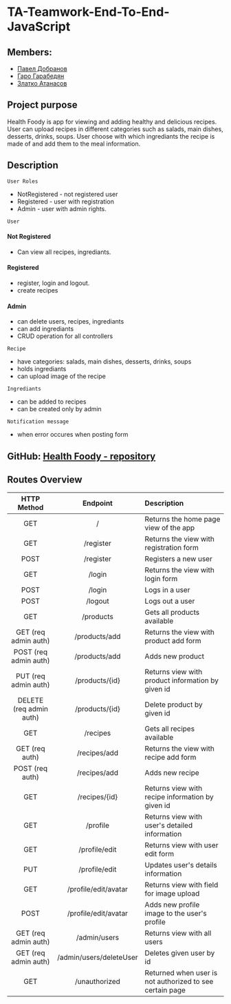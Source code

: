 # TA-Teamwork-End-To-End-JavaScript

## Members:
* [Павел Добранов](https://telerikacademy.com/Users/Pavel_Dobranov)
* [Гаро Гарабедян](https://telerikacademy.com/Users/GGarabedian)
* [Златко Атанасов](https://telerikacademy.com/Users/baretata)

## Project purpose
Health Foody is app for viewing and adding healthy and delicious recipes. User can upload recipes in different categories such as salads, main dishes, desserts, drinks, soups. User choose with which ingrediants the recipe is made of and add them to the meal information.

## Description

`User Roles`
 * NotRegistered - not registered user
 * Registered - user with registration
 * Admin - user with admin rights.

`User`

#### Not Registered
* Can view all recipes, ingrediants.

#### Registered
 * register, login and logout.
 * create recipes

#### Admin
* can delete users, recipes, ingrediants
* can add ingrediants
* CRUD operation for all controllers

`Recipe` 
* have categories: salads, main dishes, desserts, drinks, soups
* holds ingrediants
* can upload image of the recipe

`Ingrediants`
* can be added to recipes
* can be created only by admin

`Notification message`
* when error occures when posting form

## GitHub: [Health Foody - repository](https://github.com/End-to-EndJavascript/TA-Teamwork-End-To-End-JavaScript)


## Routes Overview
| HTTP Method | Endpoint | Description |
|:----------:|:-----------:|:-------------|
|GET | / | Returns the home page view of the app |
|GET | /register | Returns the view with registration form |
|POST | /register | Registers a new user |
|GET | /login | Returns the view with login form |
|POST | /login | Logs in a user | 
|POST | /logout | Logs out a user |
|GET | /products | Gets all products available|
|GET (req admin auth) | /products/add | Returns the view with product add form|
|POST (req admin auth) | /products/add | Adds new product |
|PUT (req admin auth) | /products/{id} | Returns view with product information by given id |
|DELETE (req admin auth) | /products/{id} | Delete product by given id |
|GET | /recipes | Gets all recipes available|
|GET (req auth) | /recipes/add | Returns the view with recipe add form|
|POST (req auth) | /recipes/add | Adds new recipe |
|GET | /recipes/{id} | Returns view with recipe information by given id |
|GET | /profile | Returns view with user's detailed information |
|GET | /profile/edit | Returns view with user edit form |
|PUT | /profile/edit | Updates user's details information |
|GET | /profile/edit/avatar | Returns view with field for image upload |
|POST | /profile/edit/avatar | Adds new profile image to the user's profile |
|GET (req admin auth) | /admin/users | Returns view with all users |
|GET (req admin auth) | /admin/users/deleteUser | Deletes given user by id |
|GET | /unauthorized | Returned when user is not authorized to see certain page |
